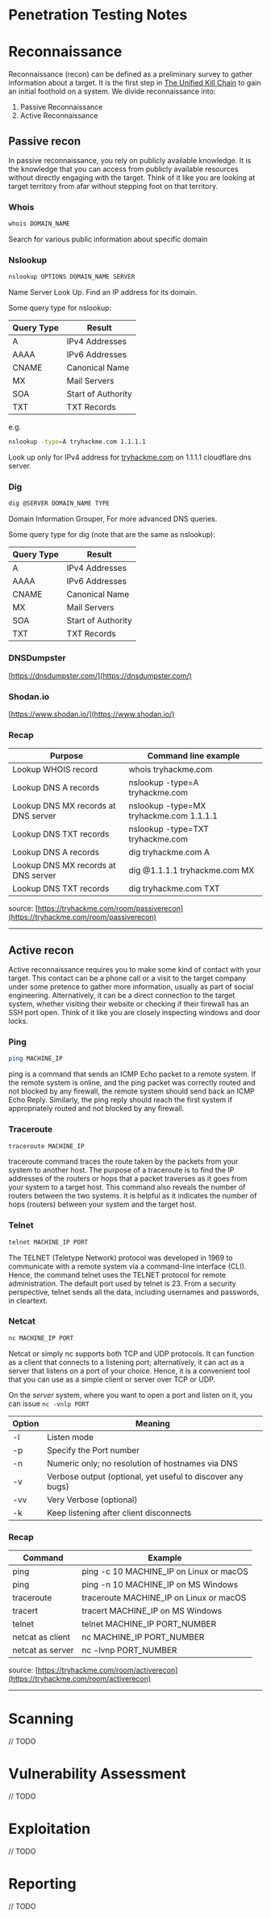 # Penetration Testing Notes

# **Reconnaissance**

Reconnaissance (recon) can be defined as a preliminary survey to gather information about a target. It is the first step in [The Unified Kill Chain](https://www.unifiedkillchain.com/) to gain an initial foothold on a system. We divide reconnaissance into:

1. Passive Reconnaissance
2. Active Reconnaissance

## Passive recon

In passive reconnaissance, you rely on publicly available knowledge. It is the knowledge that you can access from publicly available resources without directly engaging with the target. Think of it like you are looking at target territory from afar without stepping foot on that territory.

### Whois

```bash
whois DOMAIN_NAME
```

Search for various public information about specific domain

### Nslookup

```bash
nslookup OPTIONS DOMAIN_NAME SERVER
```

Name Server Look Up. Find an IP address for its domain.

Some query type for nslookup:

| Query Type | Result |
| --- | --- |
| A | IPv4 Addresses |
| AAAA | IPv6 Addresses |
| CNAME | Canonical Name |
| MX | Mail Servers |
| SOA | Start of Authority |
| TXT | TXT Records |

e.g.

```bash
nslookup -type=A tryhackme.com 1.1.1.1
```

Look up only for IPv4 address for [tryhackme.com](http://tryhackme.com) on 1.1.1.1 cloudflare dns server.

### Dig

```bash
dig @SERVER DOMAIN_NAME TYPE
```

Domain Information Grouper, For more advanced DNS queries.

Some query type for dig (note that are the same as nslookup):

| Query Type | Result |
| --- | --- |
| A | IPv4 Addresses |
| AAAA | IPv6 Addresses |
| CNAME | Canonical Name |
| MX | Mail Servers |
| SOA | Start of Authority |
| TXT | TXT Records |

### DNSDumpster

[https://dnsdumpster.com/](https://dnsdumpster.com/)

### Shodan.io

[https://www.shodan.io/](https://www.shodan.io/)

### Recap

| Purpose | Command line example |
| --- | --- |
| Lookup WHOIS record | whois tryhackme.com |
| Lookup DNS A records | nslookup -type=A tryhackme.com |
| Lookup DNS MX records at DNS server | nslookup -type=MX tryhackme.com 1.1.1.1 |
| Lookup DNS TXT records | nslookup -type=TXT tryhackme.com |
| Lookup DNS A records | dig tryhackme.com A |
| Lookup DNS MX records at DNS server | dig @1.1.1.1 tryhackme.com MX |
| Lookup DNS TXT records | dig tryhackme.com TXT |

source: [https://tryhackme.com/room/passiverecon](https://tryhackme.com/room/passiverecon)

---

## Active recon

Active reconnaissance requires you to make some kind of contact with your target. This contact can be a phone call or a visit to the target company under some pretence to gather more information, usually as part of social engineering. Alternatively, it can be a direct connection to the target system, whether visiting their website or checking if their firewall has an SSH port open. Think of it like you are closely inspecting windows and door locks.

### Ping

```bash
ping MACHINE_IP
```

ping is a command that sends an ICMP Echo packet to a remote system. If the remote system is online, and the ping packet was correctly routed and not blocked by any firewall, the remote system should send back an ICMP Echo Reply. Similarly, the ping reply should reach the first system if appropriately routed and not blocked by any firewall.

### Traceroute

```bash
traceroute MACHINE_IP
```

traceroute command traces the route taken by the packets from your system to another host. The purpose of a traceroute is to find the IP addresses of the routers or hops that a packet traverses as it goes from your system to a target host. This command also reveals the number of routers between the two systems. It is helpful as it indicates the number of hops (routers) between your system and the target host.

### Telnet

```bash
telnet MACHINE_IP PORT
```

The TELNET (Teletype Network) protocol was developed in 1969 to communicate with a remote system via a command-line interface (CLI). Hence, the command telnet uses the TELNET protocol for remote administration. The default port used by telnet is 23. From a security perspective, telnet sends all the data, including usernames and passwords, in cleartext.

### Netcat

```bash
nc MACHINE_IP PORT
```

Netcat or simply nc supports both TCP and UDP protocols. It can function as a client that connects to a listening port; alternatively, it can act as a server that listens on a port of your choice. Hence, it is a convenient tool that you can use as a simple client or server over TCP or UDP.

On the *server* system, where you want to open a port and listen on it, you can issue `nc -vnlp PORT`

| Option | Meaning |
| --- | --- |
| -l | Listen mode |
| -p | Specify the Port number |
| -n | Numeric only; no resolution of hostnames via DNS |
| -v | Verbose output (optional, yet useful to discover any bugs) |
| -vv | Very Verbose (optional) |
| -k | Keep listening after client disconnects |

### Recap

| Command | Example |
| --- | --- |
| ping | ping -c 10 MACHINE_IP on Linux or macOS |
| ping | ping -n 10 MACHINE_IP on MS Windows |
| traceroute | traceroute MACHINE_IP on Linux or macOS |
| tracert | tracert MACHINE_IP on MS Windows |
| telnet | telnet MACHINE_IP PORT_NUMBER |
| netcat as client | nc MACHINE_IP PORT_NUMBER |
| netcat as server | nc -lvnp PORT_NUMBER |

source: [https://tryhackme.com/room/activerecon](https://tryhackme.com/room/activerecon)

---

# **Scanning**

// TODO

# **Vulnerability Assessment**

// TODO

# Exploitation

// TODO

# **Reporting**

// TODO